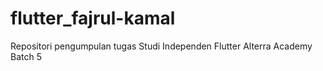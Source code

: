 # flutter_fajrul-kamal

Repositori pengumpulan tugas Studi Independen Flutter Alterra Academy Batch 5
